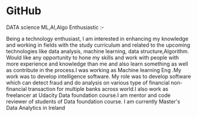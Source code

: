 # GitHub
DATA science ML,AI,Algo Enthusiastic  :-



Being a technology enthusiast, I am interested in enhancing my knowledge and working in fields with the study curriculum and related to the upcoming technologies like data analysis, machine learning, data structure,Algorithm. Would like any opportunity to hone my skills and work with people with more experience and knowledge than me and also learn something as well as contribute in the process.I was working as Machine learning Eng .My work was to develop intelligence software. My role was to develop software which can detect fraud and do analysis on various type of financial non-financial transaction for multiple banks across world.I also work as freelancer at Udacity Data foundation course.I am mentor and code reviewer of students of Data foundation course.
I am currently Master's Data Analytics in Ireland

